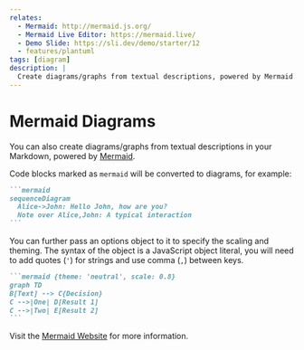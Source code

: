 ```yaml
---
relates:
  - Mermaid: http://mermaid.js.org/
  - Mermaid Live Editor: https://mermaid.live/
  - Demo Slide: https://sli.dev/demo/starter/12
  - features/plantuml
tags: [diagram]
description: |
  Create diagrams/graphs from textual descriptions, powered by Mermaid.
---
```


# Mermaid Diagrams

You can also create diagrams/graphs from textual descriptions in your Markdown, powered by [Mermaid](https://mermaid.js.org/).

Code blocks marked as `mermaid` will be converted to diagrams, for example:

````md
```mermaid
sequenceDiagram
  Alice->John: Hello John, how are you?
  Note over Alice,John: A typical interaction
```
````

You can further pass an options object to it to specify the scaling and theming. The syntax of the object is a JavaScript object literal, you will need to add quotes (`'`) for strings and use comma (`,`) between keys.

````md
```mermaid {theme: 'neutral', scale: 0.8}
graph TD
B[Text] --> C{Decision}
C -->|One| D[Result 1]
C -->|Two| E[Result 2]
```
````

Visit the [Mermaid Website](https://mermaid.js.org/) for more information.
